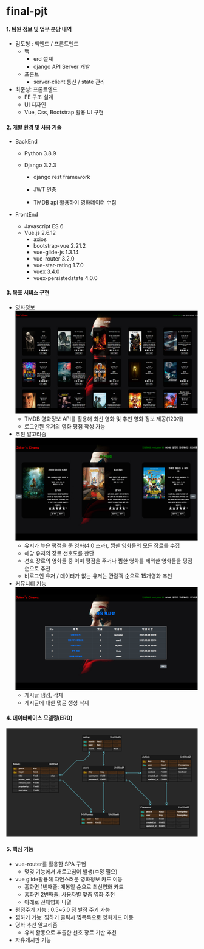 # final-pjt

#### 1. 팀원 정보 및 업무 분담 내역

- 김도형 : 백엔드 / 프론트엔드
  - 백
    - erd 설계
    - django API Server 개발
  - 프론트
    - server-client 통신 / state 관리
- 최준성: 프론트엔드
  - FE 구조 설계
  - UI 디자인
  - Vue, Css, Bootstrap 활용 UI 구현

#### 2. 개발 환경 및 사용 기술

- BackEnd

  - Python 3.8.9

  - Django 3.2.3

    - django rest framework 

    - JWT 인증

    - TMDB api 활용하여 영화데이터 수집

      

- FrontEnd

  - Javascript ES 6
  - Vue.js 2.6.12
    - axios
    - bootstrap-vue 2.21.2
    - vue-glide-js 1.3.14
    - vue-router 3.2.0
    - vue-star-rating 1.7.0
    - vuex 3.4.0
    - vuex-persistedstate 4.0.0

#### 3. 목표 서비스 구현

  - 영화정보
    ![image-20210914214346409](README.assets/image-20210914214346409.png)
    - TMDB 영화정보 API를 활용해 최신 영화 및 추천 영화 정보 제공(120개)
    - 로그인된 유저의 영화 평점 작성 가능 
  - 추천 알고리즘
    ![image-20210914214435581](README.assets/image-20210914214435581.png)
    - 유저가 높은 평점을 준 영화(4.0 초과), 찜한 영화들의 모든 장르를 수집 
    - 해당 유저의 장르 선호도를 판단
    - 선호 장르의 영화들 중 이미 평점을 주거나 찜한 영화를 제외한 영화들을 평점 순으로 추천
    - 비로그인 유저 / 데이터가 없는 유저는 관람객 순으로 15개영화 추천
  - 커뮤니티 기능
    ![image-20210914214643647](README.assets/image-20210914214643647.png)
    - 게시글 생성, 삭제
    - 게시글에 대한 댓글 생성 삭제

#### 4. 데이터베이스 모델링(ERD)

![image-20210527223232909](README.assets/image-20210527223232909.png)

#### 5.  핵심 기능

- vue-router를 활용한 SPA 구현
  - 몇몇 기능에서 새로고침이 발생(수정 필요)
- vue glide활용해 자연스러운 영화정보 카드 이동
  -  홈화면 1번째줄:  개봉일 순으로 최신영화 카드
  -  홈화면 2번째줄: 사용자별 맞춤 영화 추천
  - 아래로 전체영화 나열 
- 평점주기 기능 : 0.5~5.0 점 별점 주기 가능
- 찜하기 기능: 찜하기 클릭시 찜목록으로 영화카드 이동
- 영화 추천 알고리즘
  - 유저 활동으로 추출한 선호 장르 기반 추천
- 자유게시판 기능



